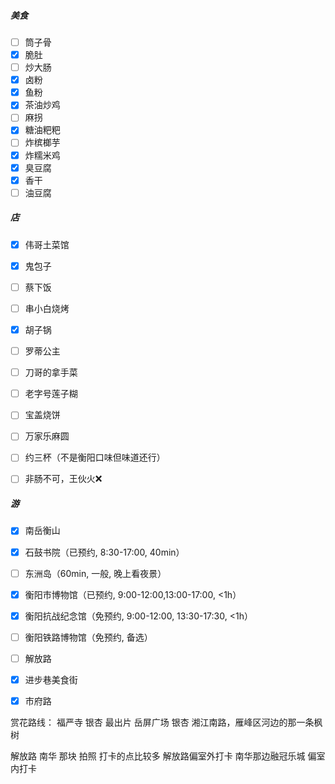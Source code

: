##### 美食
- [ ] 筒子骨
- [x] 脆肚
- [ ] 炒大肠
- [x] 卤粉
- [x] 鱼粉
- [x] 茶油炒鸡
- [ ] 麻拐
- [x] 糖油粑粑
- [ ] 炸槟榔芋
- [x] 炸糯米鸡
- [x] 臭豆腐
- [x] 香干
- [ ] 油豆腐

##### 店
- [x] 伟哥土菜馆
- [x] 鬼包子
- [ ] 蔡下饭
- [ ] 串小白烧烤
- [x] 胡子锅
- [ ] 罗蒂公主
- [ ] 刀哥的拿手菜
- [ ] 老字号莲子糊
- [ ] 宝盖烧饼
- [ ] 万家乐麻圆
- [ ] 约三杯（不是衡阳口味但味道还行）
- [ ] 非肠不可，王伙火❌


##### 游
- [x] 南岳衡山
- [x] 石鼓书院（已预约, 8:30-17:00, 40min）
- [ ] 东洲岛（60min, 一般, 晚上看夜景）
- [x] 衡阳市博物馆（已预约, 9:00-12:00,13:00-17:00, <1h）
- [x] 衡阳抗战纪念馆（免预约, 9:00-12:00, 13:30-17:30, <1h）
- [ ] 衡阳铁路博物馆（免预约, 备选）
- [ ] 解放路
- [x] 进步巷美食街
- [x] 市府路


赏花路线：
福严寺 银杏 最出片
岳屏广场 银杏
湘江南路，雁峰区河边的那一条枫树

解放路 南华 那块 拍照 打卡的点比较多
解放路偏室外打卡 南华那边融冠乐城 偏室内打卡